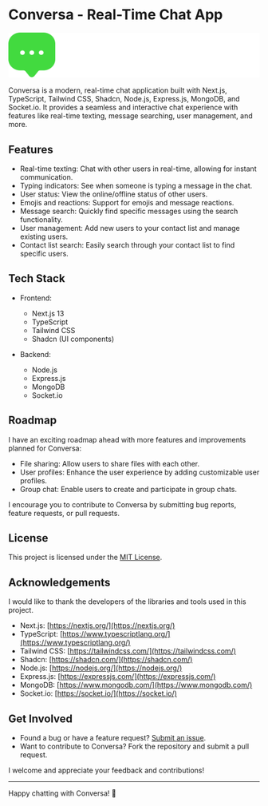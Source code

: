 # Conversa - Real-Time Chat App

![Conversa Logo](./client/public/Logo.svg)

Conversa is a modern, real-time chat application built with Next.js, TypeScript, Tailwind CSS, Shadcn, Node.js, Express.js, MongoDB, and Socket.io. It provides a seamless and interactive chat experience with features like real-time texting, message searching, user management, and more.

## Features

- Real-time texting: Chat with other users in real-time, allowing for instant communication.
- Typing indicators: See when someone is typing a message in the chat.
- User status: View the online/offline status of other users.
- Emojis and reactions: Support for emojis and message reactions.
- Message search: Quickly find specific messages using the search functionality.
- User management: Add new users to your contact list and manage existing users.
- Contact list search: Easily search through your contact list to find specific users.

## Tech Stack

- Frontend:

  - Next.js 13
  - TypeScript
  - Tailwind CSS
  - Shadcn (UI components)

- Backend:
  - Node.js
  - Express.js
  - MongoDB
  - Socket.io

## Roadmap

I have an exciting roadmap ahead with more features and improvements planned for Conversa:

- File sharing: Allow users to share files with each other.
- User profiles: Enhance the user experience by adding customizable user profiles.
- Group chat: Enable users to create and participate in group chats.

I encourage you to contribute to Conversa by submitting bug reports, feature requests, or pull requests.

## License

This project is licensed under the [MIT License](https://opensource.org/licenses/MIT).

## Acknowledgements

I would like to thank the developers of the libraries and tools used in this project.

- Next.js: [https://nextjs.org/](https://nextjs.org/)
- TypeScript: [https://www.typescriptlang.org/](https://www.typescriptlang.org/)
- Tailwind CSS: [https://tailwindcss.com/](https://tailwindcss.com/)
- Shadcn: [https://shadcn.com/](https://shadcn.com/)
- Node.js: [https://nodejs.org/](https://nodejs.org/)
- Express.js: [https://expressjs.com/](https://expressjs.com/)
- MongoDB: [https://www.mongodb.com/](https://www.mongodb.com/)
- Socket.io: [https://socket.io/](https://socket.io/)

## Get Involved

- Found a bug or have a feature request? [Submit an issue](https://github.com/your-username/conversa/issues).
- Want to contribute to Conversa? Fork the repository and submit a pull request.

I welcome and appreciate your feedback and contributions!

---

Happy chatting with Conversa! 🎉
